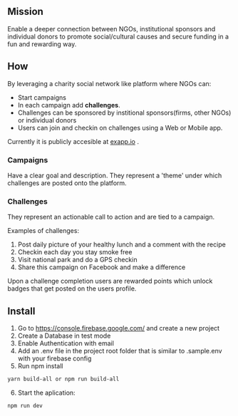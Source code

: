 ## Mission

Enable a deeper connection between NGOs, institutional sponsors and individual donors to promote social/cultural causes and secure funding in a fun and rewarding way.

## How

By leveraging a charity social network like platform where NGOs can:

- Start campaigns
- In each campaign add **challenges**.
- Challenges can be sponsored by institional sponsors(firms, other NGOs) or individual donors
- Users can join and checkin on challenges using a Web or Mobile app.

Currently it is publicly accesible at [exapp.io](exapp.io) .

### Campaigns

Have a clear goal and description. They represent a 'theme' under which challenges are posted onto the platform.

### Challenges

They represent an actionable call to action and are tied to a campaign.

Examples of challenges:

1.  Post daily picture of your healthy lunch and a comment with the recipe
2.  Checkin each day you stay smoke free
3.  Visit national park and do a GPS checkin
4.  Share this campaign on Facebook and make a difference

Upon a challenge completion users are rewarded points which unlock badges that get posted on the users profile.

## Install

1.  Go to https://console.firebase.google.com/ and create a new project
2.  Create a Database in test mode
3.  Enable Authentication with email
4.  Add an .env file in the project root folder that is similar to .sample.env with your firebase config
5.  Run npm install

```sh
yarn build-all or npm run build-all
```

6.  Start the aplication:

```sh
npm run dev
```
